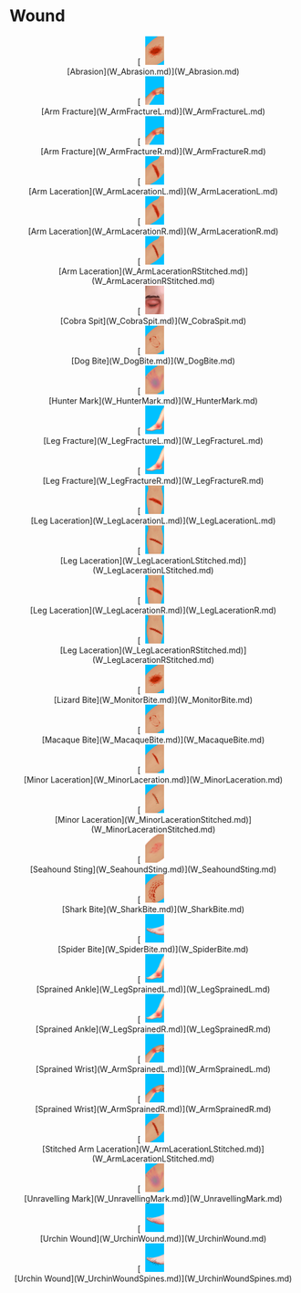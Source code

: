 # Wound  
<div style="display:inline-block"><div class="gamedatalist" style="text-align:center;min-width:150px;min-height:0px;"><div style="text-align:center;">[<div style="width:50px;display:inline-block;text-align:center"><img decoding="async" src="Sprite/Abrasion.png" href="a.md" style="max-width:50px;max-height:50px;"></div><br>[Abrasion](W_Abrasion.md)](W_Abrasion.md)</div></div><div class="gamedatalist" style="text-align:center;min-width:150px;min-height:0px;"><div style="text-align:center;">[<div style="width:50px;display:inline-block;text-align:center"><img decoding="async" src="Sprite/SprainedWrist.png" href="a.md" style="max-width:50px;max-height:50px;"></div><br>[Arm Fracture](W_ArmFractureL.md)](W_ArmFractureL.md)</div></div><div class="gamedatalist" style="text-align:center;min-width:150px;min-height:0px;"><div style="text-align:center;">[<div style="width:50px;display:inline-block;text-align:center"><img decoding="async" src="Sprite/SprainedWrist.png" href="a.md" style="max-width:50px;max-height:50px;"></div><br>[Arm Fracture](W_ArmFractureR.md)](W_ArmFractureR.md)</div></div><div class="gamedatalist" style="text-align:center;min-width:150px;min-height:0px;"><div style="text-align:center;">[<div style="width:50px;display:inline-block;text-align:center"><img decoding="async" src="Sprite/ArmLaceration.png" href="a.md" style="max-width:50px;max-height:50px;"></div><br>[Arm Laceration](W_ArmLacerationL.md)](W_ArmLacerationL.md)</div></div><div class="gamedatalist" style="text-align:center;min-width:150px;min-height:0px;"><div style="text-align:center;">[<div style="width:50px;display:inline-block;text-align:center"><img decoding="async" src="Sprite/ArmLaceration.png" href="a.md" style="max-width:50px;max-height:50px;"></div><br>[Arm Laceration](W_ArmLacerationR.md)](W_ArmLacerationR.md)</div></div><div class="gamedatalist" style="text-align:center;min-width:150px;min-height:0px;"><div style="text-align:center;">[<div style="width:50px;display:inline-block;text-align:center"><img decoding="async" src="Sprite/ArmLacerationStitched.png" href="a.md" style="max-width:50px;max-height:50px;"></div><br>[Arm Laceration](W_ArmLacerationRStitched.md)](W_ArmLacerationRStitched.md)</div></div><div class="gamedatalist" style="text-align:center;min-width:150px;min-height:0px;"><div style="text-align:center;">[<div style="width:50px;display:inline-block;text-align:center"><img decoding="async" src="Sprite/Eyes.png" href="a.md" style="max-width:50px;max-height:50px;"></div><br>[Cobra Spit](W_CobraSpit.md)](W_CobraSpit.md)</div></div><div class="gamedatalist" style="text-align:center;min-width:150px;min-height:0px;"><div style="text-align:center;">[<div style="width:50px;display:inline-block;text-align:center"><img decoding="async" src="Sprite/MacaqueBite.png" href="a.md" style="max-width:50px;max-height:50px;"></div><br>[Dog Bite](W_DogBite.md)](W_DogBite.md)</div></div><div class="gamedatalist" style="text-align:center;min-width:150px;min-height:0px;"><div style="text-align:center;">[<div style="width:50px;display:inline-block;text-align:center"><img decoding="async" src="Sprite/HuntersMark.png" href="a.md" style="max-width:50px;max-height:50px;"></div><br>[Hunter Mark](W_HunterMark.md)](W_HunterMark.md)</div></div><div class="gamedatalist" style="text-align:center;min-width:150px;min-height:0px;"><div style="text-align:center;">[<div style="width:50px;display:inline-block;text-align:center"><img decoding="async" src="Sprite/SprainedAnkle.png" href="a.md" style="max-width:50px;max-height:50px;"></div><br>[Leg Fracture](W_LegFractureL.md)](W_LegFractureL.md)</div></div><div class="gamedatalist" style="text-align:center;min-width:150px;min-height:0px;"><div style="text-align:center;">[<div style="width:50px;display:inline-block;text-align:center"><img decoding="async" src="Sprite/SprainedAnkle.png" href="a.md" style="max-width:50px;max-height:50px;"></div><br>[Leg Fracture](W_LegFractureR.md)](W_LegFractureR.md)</div></div><div class="gamedatalist" style="text-align:center;min-width:150px;min-height:0px;"><div style="text-align:center;">[<div style="width:50px;display:inline-block;text-align:center"><img decoding="async" src="Sprite/LegLaceration.png" href="a.md" style="max-width:50px;max-height:50px;"></div><br>[Leg Laceration](W_LegLacerationL.md)](W_LegLacerationL.md)</div></div><div class="gamedatalist" style="text-align:center;min-width:150px;min-height:0px;"><div style="text-align:center;">[<div style="width:50px;display:inline-block;text-align:center"><img decoding="async" src="Sprite/LegLacerationStitched.png" href="a.md" style="max-width:50px;max-height:50px;"></div><br>[Leg Laceration](W_LegLacerationLStitched.md)](W_LegLacerationLStitched.md)</div></div><div class="gamedatalist" style="text-align:center;min-width:150px;min-height:0px;"><div style="text-align:center;">[<div style="width:50px;display:inline-block;text-align:center"><img decoding="async" src="Sprite/LegLaceration.png" href="a.md" style="max-width:50px;max-height:50px;"></div><br>[Leg Laceration](W_LegLacerationR.md)](W_LegLacerationR.md)</div></div><div class="gamedatalist" style="text-align:center;min-width:150px;min-height:0px;"><div style="text-align:center;">[<div style="width:50px;display:inline-block;text-align:center"><img decoding="async" src="Sprite/LegLacerationStitched.png" href="a.md" style="max-width:50px;max-height:50px;"></div><br>[Leg Laceration](W_LegLacerationRStitched.md)](W_LegLacerationRStitched.md)</div></div><div class="gamedatalist" style="text-align:center;min-width:150px;min-height:0px;"><div style="text-align:center;">[<div style="width:50px;display:inline-block;text-align:center"><img decoding="async" src="Sprite/Abrasion.png" href="a.md" style="max-width:50px;max-height:50px;"></div><br>[Lizard Bite](W_MonitorBite.md)](W_MonitorBite.md)</div></div><div class="gamedatalist" style="text-align:center;min-width:150px;min-height:0px;"><div style="text-align:center;">[<div style="width:50px;display:inline-block;text-align:center"><img decoding="async" src="Sprite/MacaqueBite.png" href="a.md" style="max-width:50px;max-height:50px;"></div><br>[Macaque Bite](W_MacaqueBite.md)](W_MacaqueBite.md)</div></div><div class="gamedatalist" style="text-align:center;min-width:150px;min-height:0px;"><div style="text-align:center;">[<div style="width:50px;display:inline-block;text-align:center"><img decoding="async" src="Sprite/LacerationMinor.png" href="a.md" style="max-width:50px;max-height:50px;"></div><br>[Minor Laceration](W_MinorLaceration.md)](W_MinorLaceration.md)</div></div><div class="gamedatalist" style="text-align:center;min-width:150px;min-height:0px;"><div style="text-align:center;">[<div style="width:50px;display:inline-block;text-align:center"><img decoding="async" src="Sprite/LacerationMinorStitched.png" href="a.md" style="max-width:50px;max-height:50px;"></div><br>[Minor Laceration](W_MinorLacerationStitched.md)](W_MinorLacerationStitched.md)</div></div><div class="gamedatalist" style="text-align:center;min-width:150px;min-height:0px;"><div style="text-align:center;">[<div style="width:50px;display:inline-block;text-align:center"><img decoding="async" src="Sprite/SeahoundStings.png" href="a.md" style="max-width:50px;max-height:50px;"></div><br>[Seahound Sting](W_SeahoundSting.md)](W_SeahoundSting.md)</div></div><div class="gamedatalist" style="text-align:center;min-width:150px;min-height:0px;"><div style="text-align:center;">[<div style="width:50px;display:inline-block;text-align:center"><img decoding="async" src="Sprite/SharkBite.png" href="a.md" style="max-width:50px;max-height:50px;"></div><br>[Shark Bite](W_SharkBite.md)](W_SharkBite.md)</div></div><div class="gamedatalist" style="text-align:center;min-width:150px;min-height:0px;"><div style="text-align:center;">[<div style="width:50px;display:inline-block;text-align:center"><img decoding="async" src="Sprite/SpiderBite.png" href="a.md" style="max-width:50px;max-height:50px;"></div><br>[Spider Bite](W_SpiderBite.md)](W_SpiderBite.md)</div></div><div class="gamedatalist" style="text-align:center;min-width:150px;min-height:0px;"><div style="text-align:center;">[<div style="width:50px;display:inline-block;text-align:center"><img decoding="async" src="Sprite/SprainedAnkle.png" href="a.md" style="max-width:50px;max-height:50px;"></div><br>[Sprained Ankle](W_LegSprainedL.md)](W_LegSprainedL.md)</div></div><div class="gamedatalist" style="text-align:center;min-width:150px;min-height:0px;"><div style="text-align:center;">[<div style="width:50px;display:inline-block;text-align:center"><img decoding="async" src="Sprite/SprainedAnkle.png" href="a.md" style="max-width:50px;max-height:50px;"></div><br>[Sprained Ankle](W_LegSprainedR.md)](W_LegSprainedR.md)</div></div><div class="gamedatalist" style="text-align:center;min-width:150px;min-height:0px;"><div style="text-align:center;">[<div style="width:50px;display:inline-block;text-align:center"><img decoding="async" src="Sprite/SprainedWrist.png" href="a.md" style="max-width:50px;max-height:50px;"></div><br>[Sprained Wrist](W_ArmSprainedL.md)](W_ArmSprainedL.md)</div></div><div class="gamedatalist" style="text-align:center;min-width:150px;min-height:0px;"><div style="text-align:center;">[<div style="width:50px;display:inline-block;text-align:center"><img decoding="async" src="Sprite/SprainedWrist.png" href="a.md" style="max-width:50px;max-height:50px;"></div><br>[Sprained Wrist](W_ArmSprainedR.md)](W_ArmSprainedR.md)</div></div><div class="gamedatalist" style="text-align:center;min-width:150px;min-height:0px;"><div style="text-align:center;">[<div style="width:50px;display:inline-block;text-align:center"><img decoding="async" src="Sprite/ArmLacerationStitched.png" href="a.md" style="max-width:50px;max-height:50px;"></div><br>[Stitched Arm Laceration](W_ArmLacerationLStitched.md)](W_ArmLacerationLStitched.md)</div></div><div class="gamedatalist" style="text-align:center;min-width:150px;min-height:0px;"><div style="text-align:center;">[<div style="width:50px;display:inline-block;text-align:center"><img decoding="async" src="Sprite/HuntersMark.png" href="a.md" style="max-width:50px;max-height:50px;"></div><br>[Unravelling Mark](W_UnravellingMark.md)](W_UnravellingMark.md)</div></div><div class="gamedatalist" style="text-align:center;min-width:150px;min-height:0px;"><div style="text-align:center;">[<div style="width:50px;display:inline-block;text-align:center"><img decoding="async" src="Sprite/UrchinWound.png" href="a.md" style="max-width:50px;max-height:50px;"></div><br>[Urchin Wound](W_UrchinWound.md)](W_UrchinWound.md)</div></div><div class="gamedatalist" style="text-align:center;min-width:150px;min-height:0px;"><div style="text-align:center;">[<div style="width:50px;display:inline-block;text-align:center"><img decoding="async" src="Sprite/UrchinWoundSpines.png" href="a.md" style="max-width:50px;max-height:50px;"></div><br>[Urchin Wound](W_UrchinWoundSpines.md)](W_UrchinWoundSpines.md)</div></div></div>  
  


<script>document.title="Wound - Card Survival Wiki";</script>